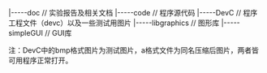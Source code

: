 |-----doc                     // 实验报告及相关文档
|-----code                   // 程序源代码
|-----DevC                  // 程序工程文件（devc）以及一些测试用图片
|-----libgraphics         // 图形库
|-----simpleGUI          // GUI库

注：DevC中的bmp格式图片为测试图片，a格式文件为同名压缩后图片，两者皆可用程序正常打开。

